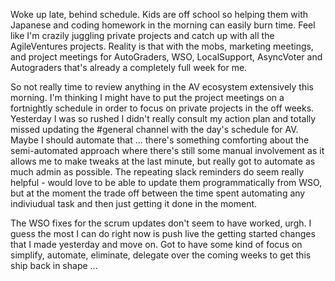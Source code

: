 Woke up late, behind schedule.  Kids are off school so helping them with Japanese and coding homework in the morning can easily burn time.  Feel like I'm crazily juggling private projects and catch up with all the AgileVentures projects.  Reality is that with the mobs, marketing meetings, and project meetings for AutoGraders, WSO, LocalSupport, AsyncVoter and Autograders that's already a completely full week for me.

So not really time to review anything in the AV ecosystem extensively this morning.  I'm thinking I might have to put the project meetings on a fortnightly schedule in order to focus on private projects in the off weeks.  Yesterday I was so rushed I didn't really consult my action plan and totally missed updating the #general channel with the day's schedule for AV.  Maybe I should automate that ... there's something comforting about the semi-automated approach where there's still some manual involvement as it allows me to make tweaks at the last minute, but really got to automate as much admin as possible.  The repeating slack reminders do seem really helpful - would love to be able to update them programmatically from WSO, but at the moment the trade off between the time spent automating any indiviudual task and then just getting it done in the moment.

The WSO fixes for the scrum updates don't seem to have worked, urgh.  I guess the most I can do right now is push live the getting started changes that I made yesterday and move on.  Got to have some kind of focus on simplify, automate, eliminate, delegate over the coming weeks to get this ship back in shape ...
